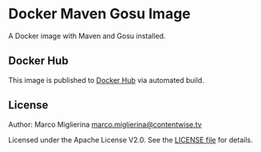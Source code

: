 # Docker Maven Gosu Image

A Docker image with Maven and Gosu installed.

## Docker Hub

This image is published to [Docker Hub](https://hub.docker.com/r/contentwisetv/maven-gosu/) via automated build.

## License

Author: Marco Miglierina <marco.miglierina@contentwise.tv>

Licensed under the Apache License V2.0. See the [LICENSE file](LICENSE) for details.
